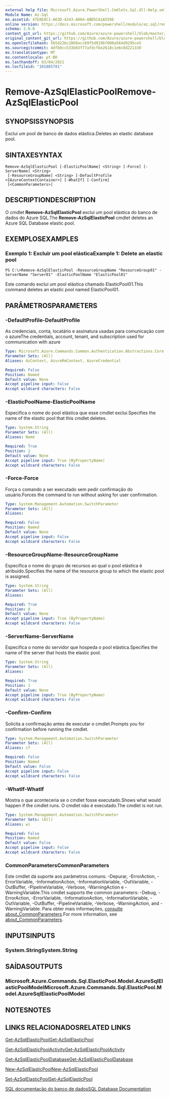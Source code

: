 ```yaml
---
external help file: Microsoft.Azure.PowerShell.Cmdlets.Sql.dll-Help.xml
Module Name: Az.Sql
ms.assetid: 47E8E8C1-A63D-4243-A004-ABD5CA1A559E
online version: https://docs.microsoft.com/powershell/module/az.sql/remove-azsqlelasticpool
schema: 2.0.0
content_git_url: https://github.com/Azure/azure-powershell/blob/master/src/Sql/Sql/help/Remove-AzSqlElasticPool.md
original_content_git_url: https://github.com/Azure/azure-powershell/blob/master/src/Sql/Sql/help/Remove-AzSqlElasticPool.md
ms.openlocfilehash: 565d22bc2860acc69f5d919bf000a564d9295ce5
ms.sourcegitcommit: 4dfb0cc533b83f77afdcfbe2618c1e6c8d221330
ms.translationtype: MT
ms.contentlocale: pt-BR
ms.lasthandoff: 03/04/2021
ms.locfileid: "101885781"
---
```

# <span data-ttu-id="fb66d-101">Remove-AzSqlElasticPool</span><span class="sxs-lookup"><span data-stu-id="fb66d-101">Remove-AzSqlElasticPool</span></span>

## <span data-ttu-id="fb66d-102">SYNOPSIS</span><span class="sxs-lookup"><span data-stu-id="fb66d-102">SYNOPSIS</span></span>
<span data-ttu-id="fb66d-103">Exclui um pool de banco de dados elástica.</span><span class="sxs-lookup"><span data-stu-id="fb66d-103">Deletes an elastic database pool.</span></span>

## <span data-ttu-id="fb66d-104">SINTAXE</span><span class="sxs-lookup"><span data-stu-id="fb66d-104">SYNTAX</span></span>

```
Remove-AzSqlElasticPool [-ElasticPoolName] <String> [-Force] [-ServerName] <String>
 [-ResourceGroupName] <String> [-DefaultProfile <IAzureContextContainer>] [-WhatIf] [-Confirm]
 [<CommonParameters>]
```

## <span data-ttu-id="fb66d-105">DESCRIPTION</span><span class="sxs-lookup"><span data-stu-id="fb66d-105">DESCRIPTION</span></span>
<span data-ttu-id="fb66d-106">O cmdlet **Remove-AzSqlElasticPool** exclui um pool elástica do banco de dados do Azure SQL.</span><span class="sxs-lookup"><span data-stu-id="fb66d-106">The **Remove-AzSqlElasticPool** cmdlet deletes an Azure SQL Database elastic pool.</span></span>

## <span data-ttu-id="fb66d-107">EXEMPLOS</span><span class="sxs-lookup"><span data-stu-id="fb66d-107">EXAMPLES</span></span>

### <span data-ttu-id="fb66d-108">Exemplo 1: Excluir um pool elástica</span><span class="sxs-lookup"><span data-stu-id="fb66d-108">Example 1: Delete an elastic pool</span></span>
```
PS C:\>Remove-AzSqlElasticPool -ResourceGroupName "ResourceGroup01" -ServerName "Server01" -ElasticPoolName "ElasticPool01"
```

<span data-ttu-id="fb66d-109">Este comando exclui um pool elástica chamado ElasticPool01.</span><span class="sxs-lookup"><span data-stu-id="fb66d-109">This command deletes an elastic pool named ElasticPool01.</span></span>

## <span data-ttu-id="fb66d-110">PARÂMETROS</span><span class="sxs-lookup"><span data-stu-id="fb66d-110">PARAMETERS</span></span>

### <span data-ttu-id="fb66d-111">-DefaultProfile</span><span class="sxs-lookup"><span data-stu-id="fb66d-111">-DefaultProfile</span></span>
<span data-ttu-id="fb66d-112">As credenciais, conta, locatário e assinatura usadas para comunicação com o azure</span><span class="sxs-lookup"><span data-stu-id="fb66d-112">The credentials, account, tenant, and subscription used for communication with azure</span></span>

```yaml
Type: Microsoft.Azure.Commands.Common.Authentication.Abstractions.Core.IAzureContextContainer
Parameter Sets: (All)
Aliases: AzContext, AzureRmContext, AzureCredential

Required: False
Position: Named
Default value: None
Accept pipeline input: False
Accept wildcard characters: False
```

### <span data-ttu-id="fb66d-113">-ElasticPoolName</span><span class="sxs-lookup"><span data-stu-id="fb66d-113">-ElasticPoolName</span></span>
<span data-ttu-id="fb66d-114">Especifica o nome do pool elástica que esse cmdlet exclui.</span><span class="sxs-lookup"><span data-stu-id="fb66d-114">Specifies the name of the elastic pool that this cmdlet deletes.</span></span>

```yaml
Type: System.String
Parameter Sets: (All)
Aliases: Name

Required: True
Position: 2
Default value: None
Accept pipeline input: True (ByPropertyName)
Accept wildcard characters: False
```

### <span data-ttu-id="fb66d-115">-Force</span><span class="sxs-lookup"><span data-stu-id="fb66d-115">-Force</span></span>
<span data-ttu-id="fb66d-116">Força o comando a ser executado sem pedir confirmação do usuário.</span><span class="sxs-lookup"><span data-stu-id="fb66d-116">Forces the command to run without asking for user confirmation.</span></span>

```yaml
Type: System.Management.Automation.SwitchParameter
Parameter Sets: (All)
Aliases:

Required: False
Position: Named
Default value: None
Accept pipeline input: False
Accept wildcard characters: False
```

### <span data-ttu-id="fb66d-117">-ResourceGroupName</span><span class="sxs-lookup"><span data-stu-id="fb66d-117">-ResourceGroupName</span></span>
<span data-ttu-id="fb66d-118">Especifica o nome do grupo de recursos ao qual o pool elástica é atribuído.</span><span class="sxs-lookup"><span data-stu-id="fb66d-118">Specifies the name of the resource group to which the elastic pool is assigned.</span></span>

```yaml
Type: System.String
Parameter Sets: (All)
Aliases:

Required: True
Position: 0
Default value: None
Accept pipeline input: True (ByPropertyName)
Accept wildcard characters: False
```

### <span data-ttu-id="fb66d-119">-ServerName</span><span class="sxs-lookup"><span data-stu-id="fb66d-119">-ServerName</span></span>
<span data-ttu-id="fb66d-120">Especifica o nome do servidor que hospeda o pool elástica.</span><span class="sxs-lookup"><span data-stu-id="fb66d-120">Specifies the name of the server that hosts the elastic pool.</span></span>

```yaml
Type: System.String
Parameter Sets: (All)
Aliases:

Required: True
Position: 1
Default value: None
Accept pipeline input: True (ByPropertyName)
Accept wildcard characters: False
```

### <span data-ttu-id="fb66d-121">-Confirm</span><span class="sxs-lookup"><span data-stu-id="fb66d-121">-Confirm</span></span>
<span data-ttu-id="fb66d-122">Solicita a confirmação antes de executar o cmdlet.</span><span class="sxs-lookup"><span data-stu-id="fb66d-122">Prompts you for confirmation before running the cmdlet.</span></span>

```yaml
Type: System.Management.Automation.SwitchParameter
Parameter Sets: (All)
Aliases: cf

Required: False
Position: Named
Default value: False
Accept pipeline input: False
Accept wildcard characters: False
```

### <span data-ttu-id="fb66d-123">-WhatIf</span><span class="sxs-lookup"><span data-stu-id="fb66d-123">-WhatIf</span></span>
<span data-ttu-id="fb66d-124">Mostra o que aconteceria se o cmdlet fosse executado.</span><span class="sxs-lookup"><span data-stu-id="fb66d-124">Shows what would happen if the cmdlet runs.</span></span>
<span data-ttu-id="fb66d-125">O cmdlet não é executado.</span><span class="sxs-lookup"><span data-stu-id="fb66d-125">The cmdlet is not run.</span></span>

```yaml
Type: System.Management.Automation.SwitchParameter
Parameter Sets: (All)
Aliases: wi

Required: False
Position: Named
Default value: False
Accept pipeline input: False
Accept wildcard characters: False
```

### <span data-ttu-id="fb66d-126">CommonParameters</span><span class="sxs-lookup"><span data-stu-id="fb66d-126">CommonParameters</span></span>
<span data-ttu-id="fb66d-127">Este cmdlet dá suporte aos parâmetros comuns: -Depurar, -ErrorAction, -ErrorVariable, -InformationAction, -InformationVariable, -OutVariable, -OutBuffer, -PipelineVariable, -Verbose, -WarningAction e -WarningVariable.</span><span class="sxs-lookup"><span data-stu-id="fb66d-127">This cmdlet supports the common parameters: -Debug, -ErrorAction, -ErrorVariable, -InformationAction, -InformationVariable, -OutVariable, -OutBuffer, -PipelineVariable, -Verbose, -WarningAction, and -WarningVariable.</span></span> <span data-ttu-id="fb66d-128">Para obter mais informações, [consulte about_CommonParameters](http://go.microsoft.com/fwlink/?LinkID=113216).</span><span class="sxs-lookup"><span data-stu-id="fb66d-128">For more information, see [about_CommonParameters](http://go.microsoft.com/fwlink/?LinkID=113216).</span></span>

## <span data-ttu-id="fb66d-129">INPUTS</span><span class="sxs-lookup"><span data-stu-id="fb66d-129">INPUTS</span></span>

### <span data-ttu-id="fb66d-130">System.String</span><span class="sxs-lookup"><span data-stu-id="fb66d-130">System.String</span></span>

## <span data-ttu-id="fb66d-131">SAÍDAS</span><span class="sxs-lookup"><span data-stu-id="fb66d-131">OUTPUTS</span></span>

### <span data-ttu-id="fb66d-132">Microsoft.Azure.Commands.Sql.ElasticPool.Model.AzureSqlElasticPoolModel</span><span class="sxs-lookup"><span data-stu-id="fb66d-132">Microsoft.Azure.Commands.Sql.ElasticPool.Model.AzureSqlElasticPoolModel</span></span>

## <span data-ttu-id="fb66d-133">NOTES</span><span class="sxs-lookup"><span data-stu-id="fb66d-133">NOTES</span></span>

## <span data-ttu-id="fb66d-134">LINKS RELACIONADOS</span><span class="sxs-lookup"><span data-stu-id="fb66d-134">RELATED LINKS</span></span>

[<span data-ttu-id="fb66d-135">Get-AzSqlElasticPool</span><span class="sxs-lookup"><span data-stu-id="fb66d-135">Get-AzSqlElasticPool</span></span>](./Get-AzSqlElasticPool.md)

[<span data-ttu-id="fb66d-136">Get-AzSqlElasticPoolActivity</span><span class="sxs-lookup"><span data-stu-id="fb66d-136">Get-AzSqlElasticPoolActivity</span></span>](./Get-AzSqlElasticPoolActivity.md)

[<span data-ttu-id="fb66d-137">Get-AzSqlElasticPoolDatabase</span><span class="sxs-lookup"><span data-stu-id="fb66d-137">Get-AzSqlElasticPoolDatabase</span></span>](./Get-AzSqlElasticPoolDatabase.md)

[<span data-ttu-id="fb66d-138">New-AzSqlElasticPool</span><span class="sxs-lookup"><span data-stu-id="fb66d-138">New-AzSqlElasticPool</span></span>](./New-AzSqlElasticPool.md)

[<span data-ttu-id="fb66d-139">Set-AzSqlElasticPool</span><span class="sxs-lookup"><span data-stu-id="fb66d-139">Set-AzSqlElasticPool</span></span>](./Set-AzSqlElasticPool.md)

[<span data-ttu-id="fb66d-140">SQL documentação do banco de dados</span><span class="sxs-lookup"><span data-stu-id="fb66d-140">SQL Database Documentation</span></span>](https://docs.microsoft.com/azure/sql-database/)


